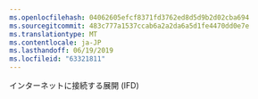 ```yaml
---
ms.openlocfilehash: 04062605efcf8371fd3762ed8d5d9b2d02cba694
ms.sourcegitcommit: 483c777a1537ccab6a2a2da6a5d1fe4470dd0e7e
ms.translationtype: MT
ms.contentlocale: ja-JP
ms.lasthandoff: 06/19/2019
ms.locfileid: "63321811"
---
```

インターネットに接続する展開 (IFD)